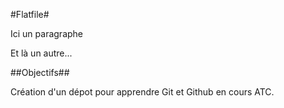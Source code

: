 #Flatfile#

Ici un paragraphe

Et là un autre...

##Objectifs##

Création d'un dépot pour apprendre Git et Github en cours ATC.

